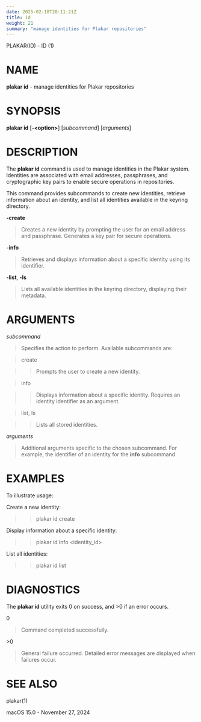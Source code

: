 ```yaml
---
date: 2025-02-18T20:11:21Z
title: id
weight: 21
summary: "manage identities for Plakar repositories"
---
```

PLAKAR(ID) - ID (1)

# NAME

**plakar id** - manage identities for Plakar repositories

# SYNOPSIS

**plakar id**
\[**-&lt;option&gt;**]
\[*subcommand*]
\[*arguments*]

# DESCRIPTION

The
**plakar id**
command is used to manage identities in the Plakar system. Identities are associated with email addresses, passphrases, and cryptographic key pairs to enable secure operations in repositories.

This command provides subcommands to create new identities, retrieve information about an identity, and list all identities available in the keyring directory.

**-create**

> Creates a new identity by prompting the user for an email address and passphrase. Generates a key pair for secure operations.

**-info**

> Retrieves and displays information about a specific identity using its identifier.

**-list**, **-ls**

> Lists all available identities in the keyring directory, displaying their metadata.

# ARGUMENTS

*subcommand*

> Specifies the action to perform. Available subcommands are:

> create

> > Prompts the user to create a new identity.

> info

> > Displays information about a specific identity. Requires an identity identifier as an argument.

> list, ls

> > Lists all stored identities.

*arguments*

> Additional arguments specific to the chosen subcommand. For example, the identifier of an identity for the
> **info**
> subcommand.

# EXAMPLES

To illustrate usage:

Create a new identity:

> > plakar id create

Display information about a specific identity:

> > plakar id info &lt;identity\_id&gt;

List all identities:

> > plakar id list

# DIAGNOSTICS

The **plakar id** utility exits&#160;0 on success, and&#160;&gt;0 if an error occurs.

0

> Command completed successfully.

&gt;0

> General failure occurred. Detailed error messages are displayed when failures occur.

# SEE ALSO

plakar(1)

macOS 15.0 - November 27, 2024
